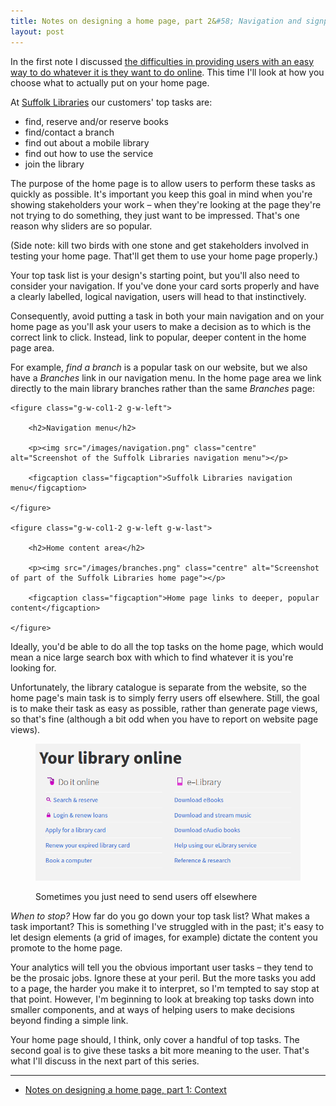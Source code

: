 ```yaml
---
title: Notes on designing a home page, part 2&#58; Navigation and signposting
layout: post
---
```


In the first note I discussed [the difficulties in providing users with an easy way to do whatever it is they want to do online](/2015/03/designing-home-pages/). This time I'll look at how you choose what to actually put on your home page.

At [Suffolk Libraries](http://suffolklibraries.co.uk) our customers' top tasks are:

- find, reserve and/or reserve books
- find/contact a branch
- find out about a mobile library
- find out how to use the service
- join the library

The purpose of the home page is to allow users to perform these tasks as quickly as possible. It's important you keep this goal in mind when you're showing stakeholders your work &#8211; when they're looking at the page they're not trying to do something, they just want to be impressed. That's one reason why sliders are so popular.

(Side note: kill two birds with one stone and get stakeholders involved in testing your home page. That'll get them to use your home page properly.)

Your top task list is your design's starting point, but you'll also need to consider your navigation. If you've done your card sorts properly and have a clearly labelled, logical navigation, users will head to that instinctively.

Consequently, avoid putting a task in both your main navigation and on your home page as you'll ask your users to make a decision as to which is the correct link to click. Instead, link to popular, deeper content in the home page area.

For example, _find a branch_ is a popular task on our website, but we also have a _Branches_ link in our navigation menu. In the home page area we link directly to the main library branches rather than the same _Branches_ page:

<div class="row clearfix">

	<figure class="g-w-col1-2 g-w-left">
	
		<h2>Navigation menu</h2>
		
		<p><img src="/images/navigation.png" class="centre" alt="Screenshot of the Suffolk Libraries navigation menu"></p>
		
		<figcaption class="figcaption">Suffolk Libraries navigation menu</figcaption>
		
	</figure>
	
	<figure class="g-w-col1-2 g-w-left g-w-last">
	
		<h2>Home content area</h2>
		
		<p><img src="/images/branches.png" class="centre" alt="Screenshot of part of the Suffolk Libraries home page"></p>
		
		<figcaption class="figcaption">Home page links to deeper, popular content</figcaption>
		
	</figure>
	
</div>

Ideally, you'd be able to do all the top tasks on the home page, which would mean a nice large search box with which to find whatever it is you're looking for.

Unfortunately, the library catalogue is separate from the website, so the home page's main task is to simply ferry users off elsewhere. Still, the goal is to make their task as easy as possible, rather than generate page views, so that's fine (although a bit odd when you have to report on website page views).

<figure>
		
<p><img src="/images/home-panel.png" class="centre" alt="Screenshot of the main panel on the Suffolk Libraries home page"></p>
		
<figcaption class="figcaption">Sometimes you just need to send users off elsewhere</figcaption>

</figure>

_When to stop?_ How far do you go down your top task list? What makes a task important? This is something I've struggled with in the past; it's easy to let design elements (a grid of images, for example) dictate the content you promote to the home page.

Your analytics will tell you the obvious important user tasks &#8211; they tend to be the prosaic jobs. Ignore these at your peril. But the more tasks you add to a page, the harder you make it to interpret, so I'm tempted to say stop at that point. However, I'm beginning to look at breaking top tasks down into smaller components, and at ways of helping users to make decisions beyond finding a simple link.

Your home page should, I think, only cover a handful of top tasks. The second goal is to give these tasks a bit more meaning to the user. That's what I'll discuss in the next part of this series.

<hr>

- [Notes on designing a home page, part 1: Context](/2015/03/designing-home-pages/)
